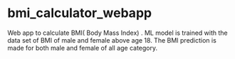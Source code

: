 # bmi_calculator_webapp
Web app to calculate BMI( Body Mass Index) . ML model is trained with the data set of BMI of male and female above age 18. The BMI prediction is made for both male and female of all age category.
